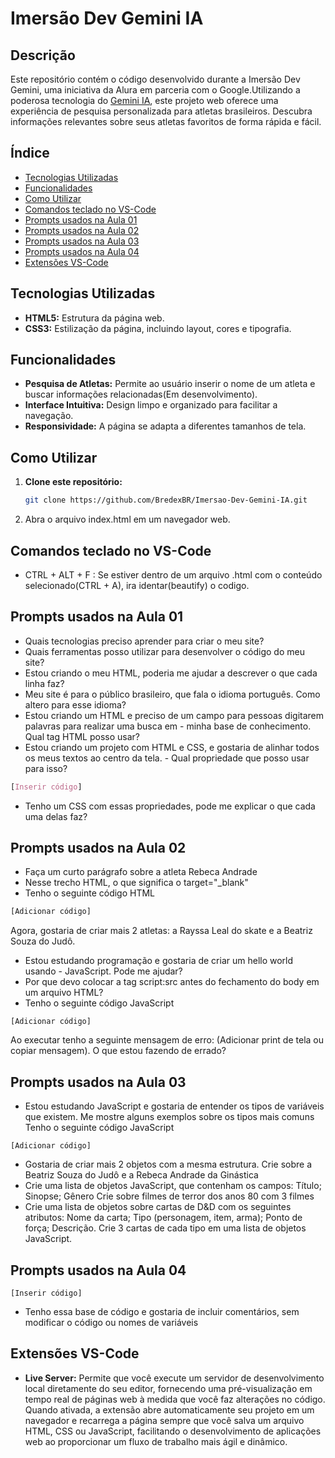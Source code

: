 # Imersão Dev Gemini IA

## Descrição
Este repositório contém o código desenvolvido durante a Imersão Dev Gemini, uma iniciativa da Alura em parceria com o Google.Utilizando a poderosa tecnologia do [Gemini IA](https://gemini.google.com/), este projeto web oferece uma experiência de pesquisa personalizada para atletas brasileiros. Descubra informações relevantes sobre seus atletas favoritos de forma rápida e fácil.

## Índice

- [Tecnologias Utilizadas](#tecnologias-Utilizadas)
- [Funcionalidades](#funcionalidades)
- [Como Utilizar](#como-Utilizar)
- [Comandos teclado no VS-Code](#comandos-teclado-no-vs-code)
- [Prompts usados na Aula 01](#prompts-usados-na-aula-01)
- [Prompts usados na Aula 02](#prompts-usados-na-aula-02)
- [Prompts usados na Aula 03](#prompts-usados-na-aula-03)
- [Prompts usados na Aula 04](#prompts-usados-na-aula-04)
- [Extensões VS-Code](#extensões-vs-code)

## Tecnologias Utilizadas
* **HTML5:** Estrutura da página web.
* **CSS3:** Estilização da página, incluindo layout, cores e tipografia.

## Funcionalidades
* **Pesquisa de Atletas:** Permite ao usuário inserir o nome de um atleta e buscar informações relacionadas(Em desenvolvimento).
* **Interface Intuitiva:** Design limpo e organizado para facilitar a navegação.
* **Responsividade:** A página se adapta a diferentes tamanhos de tela.

## Como Utilizar
1. **Clone este repositório:**
   ```bash
   git clone https://github.com/BredexBR/Imersao-Dev-Gemini-IA.git

2. Abra o arquivo index.html em um navegador web.

## Comandos teclado no VS-Code
- CTRL + ALT + F : Se estiver dentro de um arquivo .html com o conteúdo selecionado(CTRL + A), ira identar(beautify) o codigo.

## Prompts usados na Aula 01
- Quais tecnologias preciso aprender para criar o meu site?
- Quais ferramentas posso utilizar para desenvolver o código do meu site?
- Estou criando o meu HTML, poderia me ajudar a descrever o que cada linha faz?
- Meu site é para o público brasileiro, que fala o idioma português. Como altero para esse idioma?
- Estou criando um HTML e preciso de um campo para pessoas digitarem palavras para realizar uma busca em - minha base de conhecimento. Qual tag HTML posso usar?
- Estou criando um projeto com HTML e CSS, e gostaria de alinhar todos os meus textos ao centro da tela. - Qual propriedade que posso usar para isso?
```CSS
[Inserir código]
```
- Tenho um CSS com essas propriedades, pode me explicar o que cada uma delas faz?

## Prompts usados na Aula 02
- Faça um curto parágrafo sobre a atleta Rebeca Andrade
- Nesse trecho HTML, o que significa o target="_blank"
- Tenho o seguinte código HTML
```HTML
[Adicionar código]
```
Agora, gostaria de criar mais 2 atletas: a Rayssa Leal do skate e a Beatriz Souza do Judô.
- Estou estudando programação e gostaria de criar um hello world usando - JavaScript. Pode me ajudar?
- Por que devo colocar a tag script:src antes do fechamento do body em um arquivo HTML?
- Tenho o seguinte código JavaScript
```JS
[Adicionar código]
```
Ao executar tenho a seguinte mensagem de erro:
(Adicionar print de tela ou copiar mensagem).
O que estou fazendo de errado?


## Prompts usados na Aula 03
- Estou estudando JavaScript e gostaria de entender os tipos de variáveis que existem. Me mostre alguns exemplos sobre os tipos mais comuns
Tenho o seguinte código JavaScript
```JS
[Adicionar código]
```
- Gostaria de criar mais 2 objetos com a mesma estrutura. Crie sobre a Beatriz Souza do Judô e a Rebeca Andrade da Ginástica
- Crie uma lista de objetos JavaScript, que contenham os campos: Título; Sinopse; Gênero Crie sobre filmes de terror dos anos 80 com 3 filmes
- Crie uma lista de objetos sobre cartas de D&D com os seguintes atributos: Nome da carta; Tipo (personagem, item, arma); Ponto de força; Descrição. Crie 3 cartas de cada tipo em uma lista de objetos JavaScript.

## Prompts usados na Aula 04
```JS
[Inserir código]
```
- Tenho essa base de código e gostaria de incluir comentários, sem modificar o código ou nomes de variáveis

## Extensões VS-Code
- **Live Server:** Permite que você execute um servidor de desenvolvimento local diretamente do seu editor, fornecendo uma pré-visualização em tempo real de páginas web à medida que você faz alterações no código. Quando ativada, a extensão abre automaticamente seu projeto em um navegador e recarrega a página sempre que você salva um arquivo HTML, CSS ou JavaScript, facilitando o desenvolvimento de aplicações web ao proporcionar um fluxo de trabalho mais ágil e dinâmico.